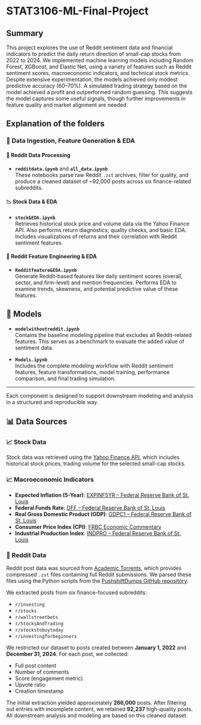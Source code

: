 # STAT3106-ML-Final-Project
## Summary
This project explores the use of Reddit sentiment data and financial indicators to predict the daily return direction of small-cap stocks from 2022 to 2024. We implemented machine learning models including Random Forest, XGBoost, and Elastic Net, using a variety of features such as Reddit sentiment scores, macroeconomic indicators, and technical stock metrics. Despite extensive experimentation, the models achieved only modest predictive accuracy (60–70%). A simulated trading strategy based on the model achieved a profit and outperformed random guessing. This suggests the model captures some useful signals, though further improvements in feature quality and market alignment are needed.
## Explanation of the folders
### 📂 Data Ingestion, Feature Generation & EDA
#### 🧠 Reddit Data Processing

- **`redditdata.ipynb`** and **`all_data.ipynb`**  
  These notebooks parse raw Reddit `.zst` archives, filter for quality, and produce a cleaned dataset of ~92,000 posts across six finance-related subreddits. 
#### 📉 Stock Data & EDA
- **`stock&EDA.ipynb`**  
  Retrieves historical stock price and volume data via the Yahoo Finance API. Also performs return diagnostics, quality checks, and basic EDA. Includes visualizations of returns and their correlation with Reddit sentiment features.

#### 💬 Reddit Feature Engineering & EDA
- **`Redditfeature&EDA.ipynb`**  
  Generate Reddit-based features like daily sentiment scores (overall, sector, and firm-level) and mention frequencies. Performs EDA to examine trends, skewness, and potential predictive value of these features.

## 📂 Models
- **`modelwithoutreddit.ipynb`**  
  Contains the baseline modeling pipeline that excludes all Reddit-related features. This serves as a benchmark to evaluate the added value of sentiment data.

- **`Models.ipynb`**  
  Includes the complete modeling workflow with Reddit sentiment features, feature transformations, model training, performance comparison, and final trading simulation.
---
Each component is designed to support downstream modeling and analysis in a structured and reproducible way.

## 📊 Data Sources

### 📈 Stock Data
Stock data was retrieved using the [Yahoo Finance API](https://finance.yahoo.com/), which includes historical stock prices, trading volume for the selected small-cap stocks.

### 📈 Macroeconomic Indicators
- **Expected Inflation (5-Year)**: [EXPINF5YR – Federal Reserve Bank of St. Louis](https://fred.stlouisfed.org/series/EXPINF5YR)  
- **Federal Funds Rate**: [DFF – Federal Reserve Bank of St. Louis](https://fred.stlouisfed.org/series/DFF)  
- **Real Gross Domestic Product (GDP)**: [GDPC1 – Federal Reserve Bank of St. Louis](https://fred.stlouisfed.org/series/GDPC1)  
- **Consumer Price Index (CPI)**: [FRBC Economic Commentary](https://doi.org/10.26509/frbc-ec-201002)  
- **Industrial Production Index**: [INDPRO – Federal Reserve Bank of St. Louis](https://fred.stlouisfed.org/series/INDPRO)

### 💬 Reddit Data
Reddit post data was sourced from [Academic Torrents](https://academictorrents.com/details/1614740ac8c94505e4ecb9d88be8bed7b6afddd4), which provides compressed `.zst` files containing full Reddit submissions. We parsed these files using the Python scripts from the [PushshiftDumps GitHub repository](https://github.com/Watchful1/PushshiftDumps).

We extracted posts from six finance-focused subreddits:
- `r/investing`
- `r/stocks`
- `r/wallstreetbets`
- `r/StocksAndTrading`
- `r/stockstobuytoday`
- `r/investingforbeginners`

We restricted our dataset to posts created between **January 1, 2022** and **December 31, 2024**. For each post, we collected:
- Full post content
- Number of comments
- Score (engagement metric)
- Upvote ratio
- Creation timestamp

The initial extraction yielded approximately **266,000** posts. After filtering out entries with incomplete content, we retained **92,237** high-quality posts. All downstream analysis and modeling are based on this cleaned dataset.
